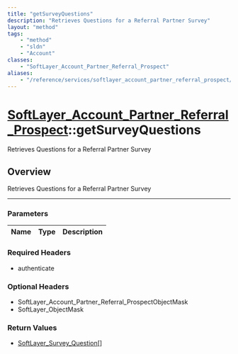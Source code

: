 ```yaml
---
title: "getSurveyQuestions"
description: "Retrieves Questions for a Referral Partner Survey"
layout: "method"
tags:
    - "method"
    - "sldn"
    - "Account"
classes:
    - "SoftLayer_Account_Partner_Referral_Prospect"
aliases:
    - "/reference/services/softlayer_account_partner_referral_prospect/getSurveyQuestions"
---
```

# [SoftLayer_Account_Partner_Referral_Prospect](/reference/services/SoftLayer_Account_Partner_Referral_Prospect)::getSurveyQuestions


Retrieves Questions for a Referral Partner Survey


## Overview 
Retrieves Questions for a Referral Partner Survey 

-----

### Parameters 
|Name | Type | Description |
| --- | --- | --- |


### Required Headers
* authenticate


### Optional Headers
* SoftLayer_Account_Partner_Referral_ProspectObjectMask
* SoftLayer_ObjectMask

### Return Values
* <a href='/reference/datatypes/SoftLayer_Survey_Question'>SoftLayer_Survey_Question[] </a>




